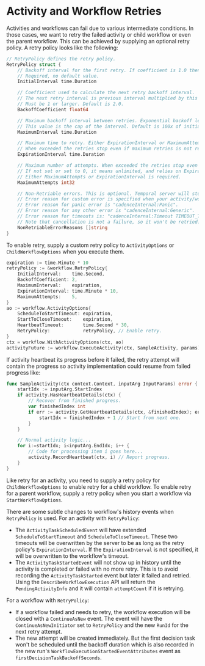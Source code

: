 # Activity and Workflow Retries

Activities and workflows can fail due to various intermediate conditions. In those cases, we want
to retry the failed activity or child workflow or even the parent workflow. This can be achieved
by supplying an optional retry policy. A retry policy looks like the following:

``` go
// RetryPolicy defines the retry policy.
RetryPolicy struct {
    // Backoff interval for the first retry. If coefficient is 1.0 then it is used for all retries.
    // Required, no default value.
    InitialInterval time.Duration

    // Coefficient used to calculate the next retry backoff interval.
    // The next retry interval is previous interval multiplied by this coefficient.
    // Must be 1 or larger. Default is 2.0.
    BackoffCoefficient float64

    // Maximum backoff interval between retries. Exponential backoff leads to interval increase.
    // This value is the cap of the interval. Default is 100x of initial interval.
    MaximumInterval time.Duration

    // Maximum time to retry. Either ExpirationInterval or MaximumAttempts is required.
    // When exceeded the retries stop even if maximum retries is not reached yet.
    ExpirationInterval time.Duration

    // Maximum number of attempts. When exceeded the retries stop even if not expired yet.
    // If not set or set to 0, it means unlimited, and relies on ExpirationInterval to stop.
    // Either MaximumAttempts or ExpirationInterval is required.
    MaximumAttempts int32

    // Non-Retriable errors. This is optional. Temporal server will stop retry if error reason matches this list.
    // Error reason for custom error is specified when your activity/workflow returns cadence.NewCustomError(reason).
    // Error reason for panic error is "cadenceInternal:Panic".
    // Error reason for any other error is "cadenceInternal:Generic".
    // Error reason for timeouts is: "cadenceInternal:Timeout TIMEOUT_TYPE". TIMEOUT_TYPE could be START_TO_CLOSE or HEARTBEAT.
    // Note that cancellation is not a failure, so it won't be retried.
    NonRetriableErrorReasons []string
}
```

To enable retry, supply a custom retry policy to `ActivityOptions` or `ChildWorkflowOptions`
when you execute them.

``` go
expiration := time.Minute * 10
retryPolicy := &workflow.RetryPolicy{
    InitialInterval:    time.Second,
    BackoffCoefficient: 2,
    MaximumInterval:    expiration,
    ExpirationInterval: time.Minute * 10,
    MaximumAttempts:    5,
}
ao := workflow.ActivityOptions{
    ScheduleToStartTimeout: expiration,
    StartToCloseTimeout:    expiration,
    HeartbeatTimeout:       time.Second * 30,
    RetryPolicy:            retryPolicy, // Enable retry.
}
ctx = workflow.WithActivityOptions(ctx, ao)
activityFuture := workflow.ExecuteActivity(ctx, SampleActivity, params)
```

If activity heartbeat its progress before it failed, the retry attempt will contain the progress
so activity implementation could resume from failed progress like:

``` go
func SampleActivity(ctx context.Context, inputArg InputParams) error {
    startIdx := inputArg.StartIndex
    if activity.HasHeartbeatDetails(ctx) {
        // Recover from finished progress.
        var finishedIndex int
        if err := activity.GetHeartbeatDetails(ctx, &finishedIndex); err == nil {
            startIdx = finishedIndex + 1 // Start from next one.
        }
    }

    // Normal activity logic...
    for i:=startIdx; i<inputArg.EndIdx; i++ {
        // Code for processing item i goes here...
        activity.RecordHeartbeat(ctx, i) // Report progress.
    }
}
```

Like retry for an activity, you need to supply a retry policy for `ChildWorkflowOptions` to enable
retry for a child workflow. To enable retry for a parent workflow, supply a retry policy when
you start a workflow via `StartWorkflowOptions`.

There are some subtle changes to workflow's history events when `RetryPolicy` is used.
For an activity with `RetryPolicy`:

* The `ActivityTaskScheduledEvent` will have extended `ScheduleToStartTimeout` and `ScheduleToCloseTimeout`. These two timeouts
  will be overwritten by the server to be as long as the retry policy's `ExpirationInterval`. If the `ExpirationInterval`
  is not specified, it will be overwritten to the workflow's timeout.
* The `ActivityTaskStartedEvent` will not show up in history until the activity is completed or failed with no more retry.
  This is to avoid recording the `ActivityTaskStarted` event but later it failed and retried. Using the `DescribeWorkflowExecution`
  API will return the `PendingActivityInfo` and it will contain `attemptCount` if it is retrying.

For a workflow with `RetryPolicy`:

* If a workflow failed and needs to retry, the workflow execution will be closed with a `ContinueAsNew` event. The event
  will have the `ContinueAsNewInitiator` set to `RetryPolicy` and the new `RunId` for the next retry attempt.
* The new attempt will be created immediately. But the first decision task won't be scheduled until the backoff duration
  which is also recorded in the new run's `WorkflowExecutionStartedEventAttributes` event as `firstDecisionTaskBackoffSeconds`.
